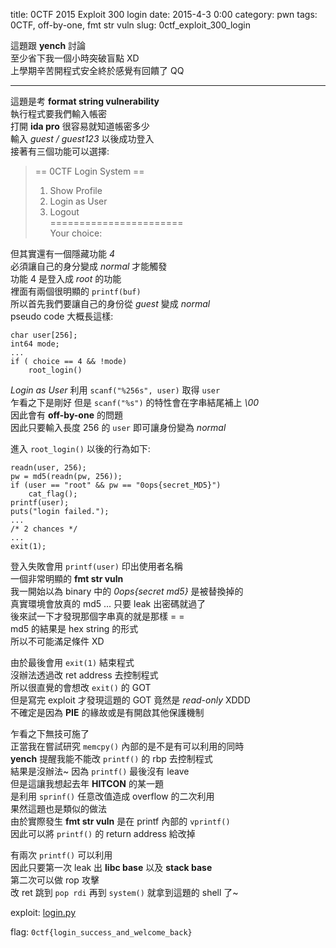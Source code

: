 title: 0CTF 2015 Exploit 300 login
date: 2015-4-3 0:00
category: pwn
tags: 0CTF, off-by-one, fmt str vuln
slug: 0ctf_exploit_300_login

這題跟 **yench** 討論  
至少省下我一個小時突破盲點 XD  
上學期辛苦開程式安全終於感覺有回饋了 QQ  
* * *

這題是考 **format string vulnerability**  
執行程式要我們輸入帳密  
打開 **ida pro** 很容易就知道帳密多少  
輸入 *guest / guest123* 以後成功登入  
接著有三個功能可以選擇:  
> == 0CTF Login System ==  
> 1. Show Profile  
> 2. Login as User  
> 3. Logout  
> =======================  
> Your choice:  

但其實還有一個隱藏功能 *4*  
必須讓自己的身分變成 *normal* 才能觸發  
功能 4 是登入成 *root* 的功能  
裡面有兩個很明顯的 `printf(buf)`  
所以首先我們要讓自己的身份從 *guest* 變成 *normal*  
pseudo code 大概長這樣:  
```
char user[256];
int64 mode;
...
if ( choice == 4 && !mode)
    root_login()
```

*Login as User* 利用 `scanf("%256s", user)` 取得 `user`  
乍看之下是剛好 但是 `scanf("%s")` 的特性會在字串結尾補上 *\00*  
因此會有 **off-by-one** 的問題  
因此只要輸入長度 256 的 `user` 即可讓身份變為 *normal*  

進入 `root_login()` 以後的行為如下:  

```
readn(user, 256);
pw = md5(readn(pw, 256));
if (user == "root" && pw == "0ops{secret_MD5}")
    cat_flag();
printf(user);
puts("login failed.");
...
/* 2 chances */
...
exit(1);
```

登入失敗會用 `printf(user)` 印出使用者名稱  
一個非常明顯的 **fmt str vuln**  
我一開始以為 binary 中的 *0ops{secret md5}* 是被替換掉的  
真實環境會放真的 md5 ... 只要 leak 出密碼就過了  
後來試一下才發現那個字串真的就是那樣 = =  
md5 的結果是 hex string 的形式  
所以不可能滿足條件 XD  

由於最後會用 `exit(1)` 結束程式  
沒辦法透過改 ret address 去控制程式  
所以很直覺的會想改 `exit()` 的 GOT  
但是寫完 exploit 才發現這題的 GOT 竟然是 *read-only* XDDD  
不確定是因為 **PIE** 的緣故或是有開啟其他保護機制  

乍看之下無技可施了  
正當我在嘗試研究 `memcpy()` 內部的是不是有可以利用的同時  
**yench** 提醒我能不能改 `printf()` 的 rbp 去控制程式  
結果是沒辦法~ 因為 `printf()` 最後沒有 leave  
但是這讓我想起去年 **HITCON** 的某一題  
是利用 `sprinf()` 任意改值造成 overflow 的二次利用  
果然這題也是類似的做法  
由於實際發生 **fmt str vuln** 是在 printf 內部的 `vprintf()`  
因此可以將 `printf()` 的 return address 給改掉  

有兩次 `printf()` 可以利用  
因此只要第一次 leak 出 **libc base** 以及 **stack base**  
第二次可以做 rop 攻擊  
改 ret 跳到 `pop rdi` 再到 `system()` 就拿到這題的 shell 了~  

exploit: [login.py]({filename}/exp/login.py)  

flag: `0ctf{login_success_and_welcome_back}`  
